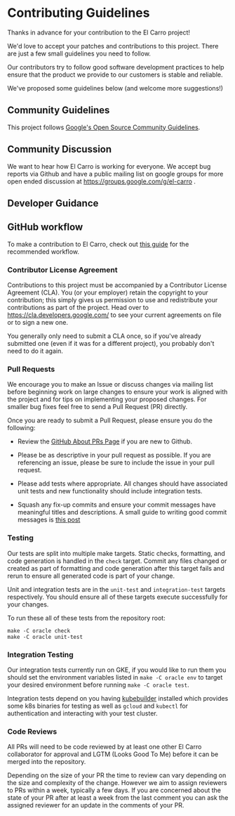 # Contributing Guidelines

Thanks in advance for your contribution to the El Carro project!

We'd love to accept your patches and contributions to this project. There are
just a few small guidelines you need to follow.

Our contributors try to follow good software development practices to help
ensure that the product we provide to our customers is stable and reliable.

We've proposed some guidelines below (and welcome more suggestions!)

## Community Guidelines

This project follows
[Google's Open Source Community Guidelines](https://opensource.google/conduct/).

## Community Discussion

We want to hear how El Carro is working for everyone. We accept bug reports via
Github and have a public mailing list on google groups for more open ended
discussion at https://groups.google.com/g/el-carro .

## Developer Guidance

## GitHub workflow
To make a contribution to El Carro, check out [this guide](contributors/github-workflow.md) for the recommended workflow.

### Contributor License Agreement

Contributions to this project must be accompanied by a Contributor License
Agreement (CLA). You (or your employer) retain the copyright to your
contribution; this simply gives us permission to use and redistribute your
contributions as part of the project. Head over to
<https://cla.developers.google.com/> to see your current agreements on file or
to sign a new one.

You generally only need to submit a CLA once, so if you've already submitted one
(even if it was for a different project), you probably don't need to do it
again.

### Pull Requests

We encourage you to make an Issue or discuss changes via mailing list before
beginning work on large changes to ensure your work is aligned with the project
and for tips on implementing your proposed changes. For smaller bug fixes feel
free to send a Pull Request (PR) directly.

Once you are ready to submit a Pull Request, please ensure you do the following:

*   Review the
    [GitHub About PRs Page](https://help.github.com/articles/about-pull-requests/)
    if you are new to Github.

*   Please be as descriptive in your pull request as possible. If you are
    referencing an issue, please be sure to include the issue in your pull
    request.

*   Please add tests where appropriate. All changes should have associated unit
    tests and new functionality should include integration tests.

*   Squash any fix-up commits and ensure your commit messages have meaningful
    titles and descriptions. A small guide to writing good commit messages is
    [this post](https://chris.beams.io/posts/git-commit/)

### Testing

Our tests are split into multiple make targets. Static checks, formatting, and
code generation is handled in the `check` target. Commit any files changed or
created as part of formatting and code generation after this target fails and
rerun to ensure all generated code is part of your change.

Unit and integration tests are in the `unit-test` and `integration-test` targets
respectively. You should ensure all of these targets execute successfully for
your changes.

To run these all of these tests from the repository root:

```
make -C oracle check
make -C oracle unit-test
```

### Integration Testing

Our integration tests currently run on GKE, if you would like to run them you
should set the environment variables listed in `make -C oracle env` to target
your desired environment before running `make -C oracle test`.

Integration tests depend on you having
[kubebuilder](https://book.kubebuilder.io/quick-start.html) installed which
provides some k8s binaries for testing as well as `gcloud` and `kubectl` for
authentication and interacting with your test cluster.

### Code Reviews

All PRs will need to be code reviewed by at least one other El Carro
collaborator for approval and LGTM (Looks Good To Me) before it can be merged
into the repository.

Depending on the size of your PR the time to review can vary depending on the
size and complexity of the change. However we aim to assign reviewers to PRs
within a week, typically a few days. If you are concerned about the state of
your PR after at least a week from the last comment you can ask the assigned
reviewer for an update in the comments of your PR.
